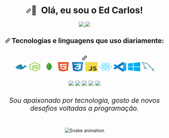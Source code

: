 
 <div align="center" dir="center">
 
  
 <div>
<h1 dir="auto"><a id="user-content--olá-eu-sou-o-ed-carlos-" class="anchor" aria-hidden="true" href="#-olá-eu-sou-o-Ed Carlos-"><svg class="octicon octicon-link" viewBox="0 0 16 16" version="1.1" width="16" height="16" aria-hidden="true"><path fill-rule="evenodd" d="M7.775 3.275a.75.75 0 001.06 1.06l1.25-1.25a2 2 0 112.83 2.83l-2.5 2.5a2 2 0 01-2.83 0 .75.75 0 00-1.06 1.06 3.5 3.5 0 004.95 0l2.5-2.5a3.5 3.5 0 00-4.95-4.95l-1.25 1.25zm-4.69 9.64a2 2 0 010-2.83l2.5-2.5a2 2 0 012.83 0 .75.75 0 001.06-1.06 3.5 3.5 0 00-4.95 0l-2.5 2.5a3.5 3.5 0 004.95 4.95l1.25-1.25a.75.75 0 00-1.06-1.06l-1.25 1.25a2 2 0 01-2.83 0z"></path></svg></a><g-emoji class="g-emoji" alias="wave" fallback-src="https://github.githubassets.com/images/icons/emoji/unicode/1f44b.png">👋</g-emoji> &nbsp;Olá, eu sou o Ed Carlos! </h1>
   <a href="https://github.com/ed4409">
    
    
<div align="center">   
    
    
   <img height="140em" src="https://github-readme-stats.vercel.app/api?username=ed4409&show_icons=true&theme=dracula&include_all_commits=true&count_private=true"/>
   <img height="140em" src="https://github-readme-stats.vercel.app/api/top-langs/?username=ed4409&layout=compact&langs_count=6&theme=dark"/>

</div>
  
  <h2 align="center" dir="auto"><a id="user-content--tecnologias-e-linguagens-que-uso-diariamente-" class="anchor" aria-hidden="true" href="#-tecnologias-e-linguagens-que-uso-diariamente-"><svg class="octicon octicon-link" viewBox="0 0 16 16" version="1.1" width="16" height="16" aria-hidden="true"><path fill-rule="evenodd" d="M7.775 3.275a.75.75 0 001.06 1.06l1.25-1.25a2 2 0 112.83 2.83l-2.5 2.5a2 2 0 01-2.83 0 .75.75 0 00-1.06 1.06 3.5 3.5 0 004.95 0l2.5-2.5a3.5 3.5 0 00-4.95-4.95l-1.25 1.25zm-4.69 9.64a2 2 0 010-2.83l2.5-2.5a2 2 0 012.83 0 .75.75 0 001.06-1.06 3.5 3.5 0 00-4.95 0l-2.5 2.5a3.5 3.5 0 004.95 4.95l1.25-1.25a.75.75 0 00-1.06-1.06l-1.25 1.25a2 2 0 01-2.83 0z"></path></svg></a> Tecnologias e linguagens que uso diariamente: </h2>
  <h2 dir="auto"><a id="user-content----------------------------------sou-apaixonado-por-tecnologia-gosto-de-novos-desafios-voltadas-a-programação-" class="anchor" aria-hidden="true" href="#---------------------------------sou-apaixonado-por-tecnologia-gosto-de-novos-desafios-voltadas-a-programação-"><svg class="octicon octicon-link" viewBox="0 0 16 16" version="1.1" width="16" height="16" aria-hidden="true"><path fill-rule="evenodd" d="M7.775 3.275a.75.75 0 001.06 1.06l1.25-1.25a2 2 0 112.83 2.83l-2.5 2.5a2 2 0 01-2.83 0 .75.75 0 00-1.06 1.06 3.5 3.5 0 004.95 0l2.5-2.5a3.5 3.5 0 00-4.95-4.95l-1.25 1.25zm-4.69 9.64a2 2 0 010-2.83l2.5-2.5a2 2 0 012.83 0 .75.75 0 001.06-1.06 3.5 3.5 0 00-4.95 0l-2.5 2.5a3.5 3.5 0 004.95 4.95l1.25-1.25a.75.75 0 00-1.06-1.06l-1.25 1.25a2 2 0 01-2.83 0z"></path></svg></a>
<div align="center" dir="auto">
  <a target="_blank" rel="noopener noreferrer nofollow" href="https://raw.githubusercontent.com/devicons/devicon/master/icons/css3/css3-original.svg"><img align="center" alt="Rafa-windows8" height="30" width="40" src="https://raw.githubusercontent.com/devicons/devicon/master/icons/docker/docker-original.svg" style="max-width: 100%;"></a>
  <a target="_blank" rel="noopener noreferrer nofollow" href="https://raw.githubusercontent.com/devicons/devicon/master/icons/css3/css3-original.svg"><img align="center" alt="Rafa-windows8" height="30" width="40" src="https://raw.githubusercontent.com/devicons/devicon/master/icons/nodejs/nodejs-original.svg" style="max-width: 100%;"></a>
    <a target="_blank" rel="noopener noreferrer nofollow" href="https://raw.githubusercontent.com/devicons/devicon/master/icons/css3/css3-original.svg"><img align="center" alt="Rafa-windows8" height="30" width="40" src="https://raw.githubusercontent.com/devicons/devicon/master/icons/mongodb/mongodb-original.svg" style="max-width: 100%;"></a>
<a target="_blank" rel="noopener noreferrer nofollow" href="https://raw.githubusercontent.com/devicons/devicon/master/icons/html5/html5-original.svg"><img align="center" alt="Rafa-HTML" height="30" width="40" src="https://raw.githubusercontent.com/devicons/devicon/master/icons/html5/html5-original.svg" style="max-width: 100%;"></a>
  <a target="_blank" rel="noopener noreferrer nofollow" href="https://raw.githubusercontent.com/devicons/devicon/master/icons/css3/css3-original.svg"><img align="center" alt="Rafa-CSS" height="30" width="40" src="https://raw.githubusercontent.com/devicons/devicon/master/icons/css3/css3-original.svg" style="max-width: 100%;"></a>
  <a target="_blank" rel="noopener noreferrer nofollow" href="https://raw.githubusercontent.com/devicons/devicon/master/icons/css3/css3-original.svg"><img align="center" alt="Rafa-javascript" height="30" width="40" src="https://raw.githubusercontent.com/devicons/devicon/master/icons/javascript/javascript-original.svg" style="max-width: 100%;"></a>
  <a target="_blank" rel="noopener noreferrer nofollow" href="https://raw.githubusercontent.com/devicons/devicon/master/icons/css3/css3-original.svg"><img align="center" alt="Rafa-react" height="30" width="40" src="https://raw.githubusercontent.com/devicons/devicon/master/icons/react/react-original.svg" style="max-width: 100%;"></a>
  <a target="_blank" rel="noopener noreferrer nofollow" href="https://raw.githubusercontent.com/devicons/devicon/master/icons/css3/css3-original.svg"><img align="center" alt="Rafa-vscode" height="30" width="40" src="https://raw.githubusercontent.com/devicons/devicon/master/icons/vscode/vscode-original.svg" style="max-width: 100%;"></a>
 <a target="_blank" rel="noopener noreferrer nofollow" href="https://raw.githubusercontent.com/devicons/devicon/master/icons/css3/css3-original.svg"><img align="center" alt="Rafa-windows8" height="30" width="40" src="https://raw.githubusercontent.com/devicons/devicon/master/icons/windows8/windows8-original.svg" style="max-width: 100%;"></a>
 <a target="_blank" rel="noopener noreferrer nofollow" href="https://raw.githubusercontent.com/devicons/devicon/master/icons/mysql/mysql-original.svg"><img align="center" alt="Rafa-windows8" height="30" width="40" src="https://raw.githubusercontent.com/devicons/devicon/master/icons/mysql/mysql-original.svg" style="max-width: 100%;"></a>

 
 
</div>
   
<div align="center" dir="auto"> 
  <br>
  <a href="" rel="nofollow"><img src="https://camo.githubusercontent.com/acaa286597b43c96dc02b69b90de15a65c52063e31835b763a061cc815f64bac/68747470733a2f2f696d672e736869656c64732e696f2f62616467652f2d496e7374616772616d2d2532334534343035463f7374796c653d666f722d7468652d6261646765266c6f676f3d696e7374616772616d266c6f676f436f6c6f723d7768697465" data-canonical-src="https://img.shields.io/badge/-Instagram-%23E4405F?style=for-the-badge&amp;logo=instagram&amp;logoColor=white" style="max-width: 100%;"></a>
  <a href="" rel="nofollow"><img src="https://camo.githubusercontent.com/d79c5549652f9c7690992eb49571d216a70a480681561cbd93bfbfc77c491e54/68747470733a2f2f696d672e736869656c64732e696f2f62616467652f596f75547562652d4646303030303f7374796c653d666f722d7468652d6261646765266c6f676f3d796f7574756265266c6f676f436f6c6f723d7768697465" data-canonical-src="https://img.shields.io/badge/YouTube-FF0000?style=for-the-badge&amp;logo=youtube&amp;logoColor=white" style="max-width: 100%;"></a>
  <a href="linkedin.com/in/ed-carlos-ferreira" rel="nofollow"><img src="https://camo.githubusercontent.com/c00f87aeebbec37f3ee0857cc4c20b21fefde8a96caf4744383ebfe44a47fe3f/68747470733a2f2f696d672e736869656c64732e696f2f62616467652f2d4c696e6b6564496e2d2532333030373742353f7374796c653d666f722d7468652d6261646765266c6f676f3d6c696e6b6564696e266c6f676f436f6c6f723d7768697465" data-canonical-src="https://img.shields.io/badge/-LinkedIn-%230077B5?style=for-the-badge&amp;logo=linkedin&amp;logoColor=white" style="max-width: 100%;"></a>  
  <a href=""><img src="https://camo.githubusercontent.com/927d6b3961fa048ff7303daf291cb5869dfa25018997cf8c1373c2f6a85b1458/68747470733a2f2f696d672e736869656c64732e696f2f62616467652f2d476d61696c2d2532333333333f7374796c653d666f722d7468652d6261646765266c6f676f3d676d61696c266c6f676f436f6c6f723d7768697465" data-canonical-src="https://img.shields.io/badge/-Gmail-%23333?style=for-the-badge&amp;logo=gmail&amp;logoColor=white" style="max-width: 100%;"></a>
 <a href="https://api.whatsapp.com/send?phone=5511985307596/" alt="Whatsapp">
  <img src="https://img.shields.io/badge/WhatsApp-25D366?style=for-the-badge&logo=whatsapp&logoColor=white"/></a> 
 
 <h6 align="center" dir="auto"> Sou apaixonado por tecnologia, gosto de novos desafios voltadas a programação. </h6><h6 dir="auto">
</h6></div>
</h2>
 
<div> 
 
  ![Snake animation](https://github.com/ed4409/ed4409/blob/output/github-contribution-grid-snake.svg)

</div>
